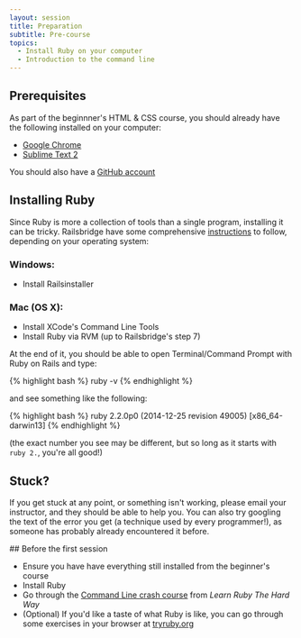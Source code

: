```yaml
---
layout: session
title: Preparation
subtitle: Pre-course
topics:
  - Install Ruby on your computer
  - Introduction to the command line
---
```


## Prerequisites

As part of the beginnner's HTML & CSS course, you should already have the following installed on your computer:

- [Google Chrome](https://www.google.com/intl/en/chrome/browser/desktop/index.html)
- [Sublime Text 2](http://www.sublimetext.com/2)

You should also have a [GitHub account](https://github.com/join)

## Installing Ruby

Since Ruby is more a collection of tools than a single program, installing it can be tricky. Railsbridge have some comprehensive [instructions](http://installfest.railsbridge.org/installfest/choose_your_operating_system) to follow, depending on your operating system:

### Windows:

- Install Railsinstaller

### Mac (OS X):

- Install XCode's Command Line Tools
- Install Ruby via RVM (up to Railsbridge's step 7)

At the end of it, you should be able to open Terminal/Command Prompt with Ruby on Rails and type:

{% highlight bash %}
ruby -v
{% endhighlight %}

and see something like the following:

{% highlight bash %}
ruby 2.2.0p0 (2014-12-25 revision 49005) [x86_64-darwin13]
{% endhighlight %}

(the exact number you see may be different, but so long as it starts with `ruby 2.`, you're all good!)

## Stuck?

If you get stuck at any point, or something isn't working, please email your instructor, and they should be able to help you. You can also try googling the text of the error you get (a technique used by every programmer!), as someone has probably already encountered it before.

<div class="task" markdown="1">
## Before the first session

- Ensure you have have everything still installed from the beginner's course
- Install Ruby
- Go through the [Command Line crash course](http://learnrubythehardway.org/book/appendixa.html) from *Learn Ruby The Hard Way*
- (Optional) If you'd like a taste of what Ruby is like, you can go through some exercises in your browser at [tryruby.org](http://tryruby.org/)
</div>
